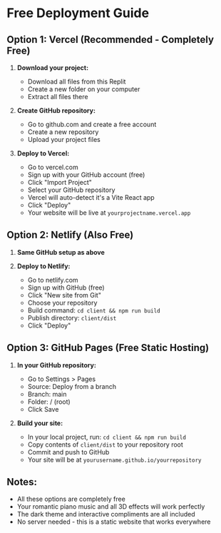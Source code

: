 # Free Deployment Guide

## Option 1: Vercel (Recommended - Completely Free)

1. **Download your project:**
   - Download all files from this Replit
   - Create a new folder on your computer
   - Extract all files there

2. **Create GitHub repository:**
   - Go to github.com and create a free account
   - Create a new repository
   - Upload your project files

3. **Deploy to Vercel:**
   - Go to vercel.com
   - Sign up with your GitHub account (free)
   - Click "Import Project"
   - Select your GitHub repository
   - Vercel will auto-detect it's a Vite React app
   - Click "Deploy"
   - Your website will be live at `yourprojectname.vercel.app`

## Option 2: Netlify (Also Free)

1. **Same GitHub setup as above**

2. **Deploy to Netlify:**
   - Go to netlify.com
   - Sign up with GitHub (free)
   - Click "New site from Git"
   - Choose your repository
   - Build command: `cd client && npm run build`
   - Publish directory: `client/dist`
   - Click "Deploy"

## Option 3: GitHub Pages (Free Static Hosting)

1. **In your GitHub repository:**
   - Go to Settings > Pages
   - Source: Deploy from a branch
   - Branch: main
   - Folder: / (root)
   - Click Save

2. **Build your site:**
   - In your local project, run: `cd client && npm run build`
   - Copy contents of `client/dist` to your repository root
   - Commit and push to GitHub
   - Your site will be at `yourusername.github.io/yourrepository`

## Notes:
- All these options are completely free
- Your romantic piano music and all 3D effects will work perfectly
- The dark theme and interactive compliments are all included
- No server needed - this is a static website that works everywhere